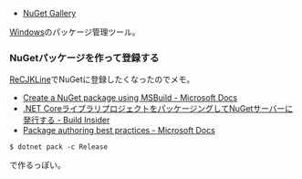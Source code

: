 - [NuGet Gallery](https://www.nuget.org/)

[Windows](Windows)のパッケージ管理ツール。

### NuGetパッケージを作って登録する

[ReCJKLine](ReCJKLine)でNuGetに登録したくなったのでメモ。

- [Create a NuGet package using MSBuild - Microsoft Docs](https://docs.microsoft.com/en-us/nuget/create-packages/creating-a-package-msbuild)
- [.NET CoreライブラリプロジェクトをパッケージングしてNuGetサーバーに発行する - Build Insider](https://www.buildinsider.net/language/dotnetcore/06)
- [Package authoring best practices - Microsoft Docs](https://docs.microsoft.com/en-us/nuget/create-packages/package-authoring-best-practices)
```
$ dotnet pack -c Release
```

で作るっぽい。